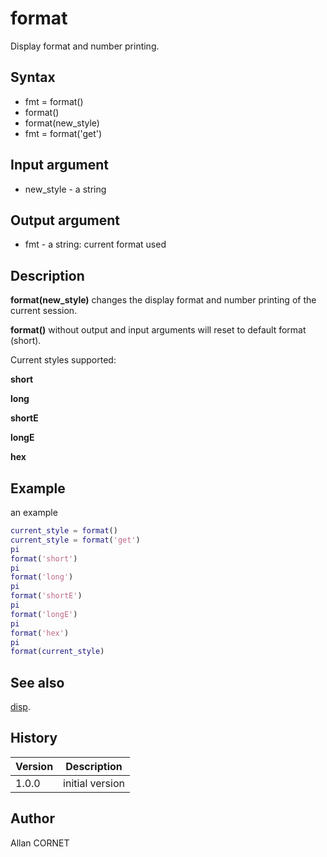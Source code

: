 

# format

Display format and number printing.

## Syntax

- fmt = format()
- format()
- format(new_style)
- fmt = format('get')

## Input argument

 - new_style - a string

## Output argument

 - fmt - a string: current format used

## Description


  <p><b>format(new_style)</b> changes the display format and number printing of the current session.</p>
  <p><b>format()</b> without output and input arguments will reset to default format (short).</p>
  <p>Current styles supported:</p>
  <p>
    <b>short</b>
  </p>
  <p>
    <b>long</b>
  </p>
  <p>
    <b>shortE</b>
  </p>
  <p>
    <b>longE</b>
  </p>
  <p>
    <b>hex</b>
  </p>


## Example

an example
```matlab
current_style = format()
current_style = format('get')
pi
format('short')
pi
format('long')
pi
format('shortE')
pi
format('longE')
pi
format('hex')
pi
format(current_style)
```

## See also

[disp](disp.html).
## History

|Version|Description|
|------|------|
|1.0.0|initial version|


## Author

Allan CORNET



